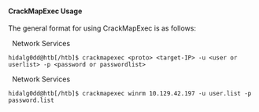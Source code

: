 #### CrackMapExec Usage

The general format for using CrackMapExec is as follows:

  Network Services

```shell-session
hidalg0dd@htb[/htb]$ crackmapexec <proto> <target-IP> -u <user or userlist> -p <password or passwordlist>
```

  Network Services

```shell-session
hidalg0dd@htb[/htb]$ crackmapexec winrm 10.129.42.197 -u user.list -p password.list
```